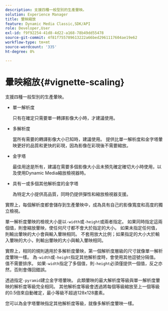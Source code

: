```yaml
---
description: 支援四種一般型別的生產暈映。
solution: Experience Manager
title: 暈映縮放
feature: Dynamic Media Classic,SDK/API
role: Developer,User
exl-id: f9f92254-41d8-4d22-a168-78b49dd55478
source-git-commit: 4f81f755789613222a66bed2961117604ae19e62
workflow-type: tm+mt
source-wordcount: '335'
ht-degree: 0%

---
```


# 暈映縮放{#vignette-scaling}

支援四種一般型別的生產暈映。

* 單一解析度

  只有在確定只需要單一轉譯影像大小時，才建議使用。
* 多解析度

  當所有需要的轉譯影像大小已知時，建議使用。 提供比單一解析度和金字塔暈映更好的品質和更快的彩現，因為影像在彩現後不需要縮放。
* 金字塔

  最佳用途是所有，建議在需要多個影像大小且未預先確定確切大小時使用，以及使用Dynamic Media縮放檢視器時。
* 具有一或多個其他解析度的金字塔

  為特定大小提供高品質，同時仍提供彈性和縮放檢視器支援。

實際上，每個解析度都會儲存到生產暈映中，成為具有自己的影像寬度和高度的獨立檢視。

單一解析度暈映的檢視大小是以`-width`或`-height`或兩者指定。 如果同時指定這兩個值，則會縮放暈映，使任何尺寸都不會大於指定的大小。 如果未指定任何值，則輸出暈映的大小會與輸入暈映相同。 不套用放大比例；如果指定的大小大於輸入暈映的大小，則輸出暈映的大小與輸入暈映相同。

實際上，相同的規則適用於多解析度暈映，第一個解析度層級的尺寸就像單一解析度暈映一樣。 為`-width`或`-height`指定其他解析度時，會使用其他逗號分隔值。 值不需要排序。 如果`-width`指定了多個值，則`-height`必須僅提供一個值，反之亦然，否則會傳回錯誤。

透過指定`-pyramid`建立金字塔暈映。 此類暈映的最大解析度等級與單一解析度暈映的解析度等級完全相同。 其他解析度等級會透過將每個等級縮放至上一個等級的0.5倍來自動確定，最小等級不超過128x128畫素。

您可以為金字塔暈映指定其他解析度等級，就像多解析度暈映一樣。
